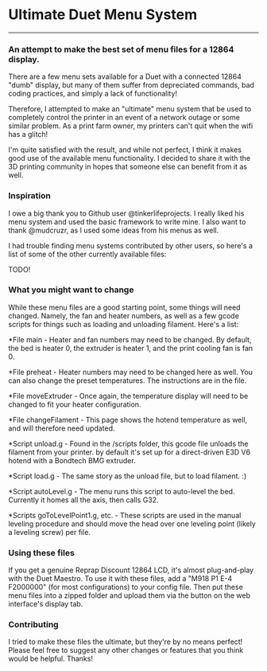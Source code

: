# Ultimate Duet Menu System
---------------------
### An attempt to make the best set of menu files for a 12864 display.
 There are a few menu sets available for a Duet with a connected 12864 "dumb" display, but many of them
 suffer from depreciated commands, bad coding practices, and simply a lack of functionality!

 Therefore, I attempted to make an "ultimate" menu system that be used to completely control the printer
 in an event of a network outage or some similar problem. As a print farm owner, my printers can't quit
 when the wifi has a glitch!
 
 I'm quite satisfied with the result, and while not perfect, I think it makes good use of the available
 menu functionality. I decided to share it with the 3D printing community in hopes that someone else can benefit
 from it as well.
 
 
### Inspiration
 I owe a big thank you to Github user @tinkerlifeprojects. I really liked his menu system and used the
 basic framework to write mine. I also want to thank @mudcruzr, as I used some ideas from his menus as
 well.
 
 I had trouble finding menu systems contributed by other users, so here's a list of some of the other
 currently available files:
 
 TODO!


### What you might want to change
 While these menu files are a good starting point, some things will need changed. Namely, the fan and
 heater numbers, as well as a few gcode scripts for things such as loading and unloading filament.
 Here's a list:
 
 *File main - Heater and fan numbers may need to be changed. By default, the bed is heater 0, the extruder 
 is heater 1, and the print cooling fan is fan 0.
 
 *File preheat - Heater numbers may need to be changed here as well. You can also change the preset
 temperatures. The instructions are in the file.
 
 *File moveExtruder - Once again, the temperature display will need to be changed to fit your heater
 configuration.
 
 *File changeFilament - This page shows the hotend temperature as well, and will therefore need updated.
 
 *Script unload.g - Found in the /scripts folder, this gcode file unloads the filament from your printer.
 by default it's set up for a direct-driven E3D V6 hotend with a Bondtech BMG extruder.
 
 *Script load.g - The same story as the unload file, but to load filament. :)
 
 *Script autoLevel.g - The menu runs this script to auto-level the bed. Currently it homes all the axis,
 then calls G32.
 
 *Scripts goToLevelPoint1.g, etc. - These scripts are used in the manual leveling procedure and should
 move the head over one leveling point (likely a leveling screw) per file.
 
 
 ### Using these files
 If you get a genuine Reprap Discount 12864 LCD, it's almost plug-and-play with the Duet Maestro. To use
 it with these files, add a "M918 P1 E-4 F2000000" (for most configurations) to your config file. Then
 put these menu files into a zipped folder and upload them via the button on the web interface's display
 tab.
 
 
 ### Contributing
 I tried to make these files the ultimate, but they're by no means perfect! Please feel free to suggest
 any other changes or features that you think would be helpful. Thanks!